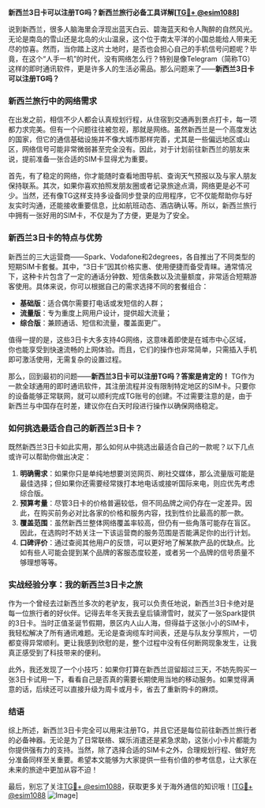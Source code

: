 **新西兰3日卡可以注册TG吗？新西兰旅行必备工具详解[[TG💪+ @esim1088](https://t.me/s/esim1088)]**

说到新西兰，很多人脑海里会浮现出蓝天白云、碧海蓝天和令人陶醉的自然风光。无论是南岛的雪山还是北岛的火山温泉，这个位于南太平洋的小国总能给人带来无尽的惊喜。然而，当你踏上这片土地时，是否也会担心自己的手机信号问题呢？毕竟，在这个“人手一机”的时代，没有网络怎么行？特别是像Telegram（简称TG）这样的即时通讯软件，更是许多人的生活必需品。那么问题来了——**新西兰3日卡可以注册TG吗？**

### 新西兰旅行中的网络需求

在出发之前，相信不少人都会认真规划行程，从住宿到交通再到景点打卡，每一项都力求完美。但有一个问题往往被忽视，那就是网络。虽然新西兰是一个高度发达的国家，但它的通信基础设施并不像大城市那样完善，尤其是一些偏远地区或山区，网络信号可能非常微弱甚至完全没有。因此，对于计划前往新西兰的朋友来说，提前准备一张合适的SIM卡显得尤为重要。

首先，有了稳定的网络，你才能随时查看地图导航、查询天气预报以及与家人朋友保持联系。其次，如果你喜欢拍照发朋友圈或者记录旅途点滴，网络更是必不可少。当然，还有像TG这样支持多设备同步登录的应用程序，它不仅能帮助你与好友实时沟通，还能接收重要信息，比如航班动态、酒店确认等。所以，新西兰旅行中拥有一张好用的SIM卡，不仅是为了方便，更是为了安全。

### 新西兰3日卡的特点与优势

新西兰的三大运营商——Spark、Vodafone和2degrees，各自推出了不同类型的短期SIM卡套餐。其中，“3日卡”因其价格实惠、使用便捷而备受青睐。通常情况下，这种卡片包含了一定的通话分钟数、短信条数以及流量额度，非常适合短期游客使用。具体来说，你可以根据自己的需求选择不同的套餐组合：

- **基础版**：适合偶尔需要打电话或发短信的人群；
- **流量版**：专为重度上网用户设计，提供超大流量；
- **综合版**：兼顾通话、短信和流量，覆盖面更广。

值得一提的是，这些3日卡大多支持4G网络，这意味着即使是在城市中心区域，你也能享受到快速流畅的上网体验。而且，它们的操作也非常简单，只需插入手机即可激活使用，无需复杂的设置过程。

那么，回到最初的问题——**新西兰3日卡可以注册TG吗？答案是肯定的！** TG作为一款全球通用的即时通讯软件，其注册流程并没有限制特定地区的SIM卡。只要你的设备能够正常联网，就可以顺利完成TG账号的创建。不过需要注意的是，由于新西兰与中国存在时差，建议你在白天时段进行操作以确保网络稳定。

### 如何挑选最适合自己的新西兰3日卡？

既然新西兰3日卡如此实用，那么如何从中挑选出最适合自己的一款呢？以下几点或许可以帮助你做出决定：

1. **明确需求**：如果你只是单纯地想要浏览网页、刷社交媒体，那么流量版可能是最佳选择；但如果你还需要经常拨打本地电话或接听国际来电，则应优先考虑综合版。
2. **预算考量**：尽管3日卡的价格普遍较低，但不同品牌之间仍存在一定差异。因此，在购买前务必对比各家的价格和服务内容，找到性价比最高的那一款。
3. **覆盖范围**：虽然新西兰整体网络覆盖率较高，但仍有一些角落可能存在盲区。因此，在选购时不妨关注一下该运营商的服务范围是否能满足你的出行计划。
4. **口碑评价**：通过查阅其他用户的反馈，可以更好地了解某款产品的优缺点。比如有些人可能会提到某个品牌的客服态度较差，或者另一个品牌的信号质量不够理想等等。

### 实战经验分享：我的新西兰3日卡之旅

作为一个曾经去过新西兰多次的老驴友，我可以负责任地说，新西兰3日卡绝对是每一位旅行者的好伙伴。记得去年冬天我去皇后镇滑雪时，就买了一张Spark提供的3日卡。当时正值圣诞节假期，景区内人山人海，但得益于这张小小的SIM卡，我轻松解决了所有通讯难题。无论是查询缆车时间表，还是与队友分享照片，一切都变得异常顺利。更让我感到欣慰的是，整个过程中没有任何断网现象发生，让我真正感受到了科技带来的便利。

此外，我还发现了一个小技巧：如果你打算在新西兰逗留超过三天，不妨先购买一张3日卡试用一下，看看自己是否真的需要长期使用当地的移动服务。如果觉得满意的话，后续还可以直接升级为周卡或月卡，省去了重新购卡的麻烦。

### 结语

综上所述，新西兰3日卡完全可以用来注册TG，并且它还是每位前往新西兰旅行者的必备神器。无论是为了日常联络、娱乐消遣还是紧急求助，这张小小卡片都能为你提供强有力的支持。当然，除了选择合适的SIM卡之外，合理规划行程、做好充分准备同样至关重要。希望本文能够为大家提供一些有价值的参考信息，让大家在未来的旅途中更加从容不迫！

最后，别忘了关注[TG💪+ @esim1088](https://t.me/s/esim1088)，获取更多关于海外通信的知识哦！[[TG💪+ @esim1088](https://t.me/s/esim1088) ![Image](https://i.postimg.cc/4NQfJmqS/Snipaste-2025-05-13-00-14-12.png)]